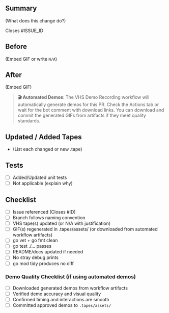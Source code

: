 ## Summary
(What does this change do?)

Closes #ISSUE_ID

## Before
(Embed GIF or write `N/A`)

## After
(Embed GIF)

> **🎬 Automated Demos**: The VHS Demo Recording workflow will automatically generate demos for this PR.
> Check the Actions tab or wait for the bot comment with download links. You can download and commit
> the generated GIFs from artifacts if they meet quality standards.

## Updated / Added Tapes
- (List each changed or new .tape)

## Tests
- [ ] Added/Updated unit tests
- [ ] Not applicable (explain why)

## Checklist
- [ ] Issue referenced (Closes #ID)
- [ ] Branch follows naming convention
- [ ] VHS tape(s) updated (or N/A with justification)
- [ ] GIF(s) regenerated in .tapes/assets/ (or downloaded from automated workflow artifacts)
- [ ] go vet + go fmt clean
- [ ] go test ./... passes
- [ ] README/docs updated if needed
- [ ] No stray debug prints
- [ ] go mod tidy produces no diff

### Demo Quality Checklist (if using automated demos)
- [ ] Downloaded generated demos from workflow artifacts
- [ ] Verified demo accuracy and visual quality
- [ ] Confirmed timing and interactions are smooth
- [ ] Committed approved demos to `.tapes/assets/`
